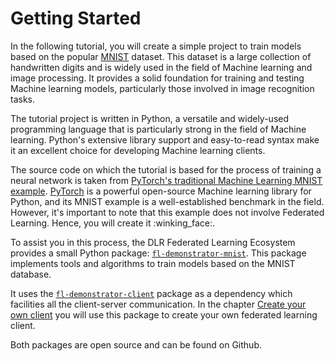 # Getting Started

In the following tutorial, you will create a simple project to train models based on the popular [MNIST][1] dataset.
This dataset is a large collection of handwritten digits and is widely used in the field of Machine learning and image
processing.
It provides a solid foundation for training and testing Machine learning models, particularly those involved in image
recognition tasks.

The tutorial project is written in Python, a versatile and widely-used programming language that is particularly strong
in the field of Machine learning.
Python's extensive library support and easy-to-read syntax make it an excellent choice for developing Machine learning
clients.

The source code on which the tutorial is based for the process of training a neural network is taken from
[PyTorch's traditional Machine Learning MNIST example][2].
[PyTorch][3] is a powerful open-source Machine learning library for Python, and its MNIST example is a well-established
benchmark in the field.
However, it's important to note that this example does not involve Federated Learning.
Hence, you will create it :winking_face:.

To assist you in this process, the DLR Federated Learning Ecosystem provides a small Python package:
[`fl-demonstrator-mnist`][5].
This package implements tools and algorithms to train models based on the MNIST database.

It uses the [`fl-demonstrator-client`][4] package as a dependency which facilities all the client-server communication. In the chapter [Create your own client](../your-own-client/getting-started.md) you will use this package to create your own federated learning client.

Both packages are open source and can be found on Github.

[1]: http://yann.lecun.com/exdb/mnist
[2]: https://github.com/pytorch/examples/blob/55c663f9a50f79cb6a905c56d886343c555d34a9/mnist/main.py
[3]: https://pytorch.org
[4]: https://github.com/DLR-KI/fl-demonstrator-client
[5]: https://github.com/DLR-KI/fl-demonstrator-mnist
